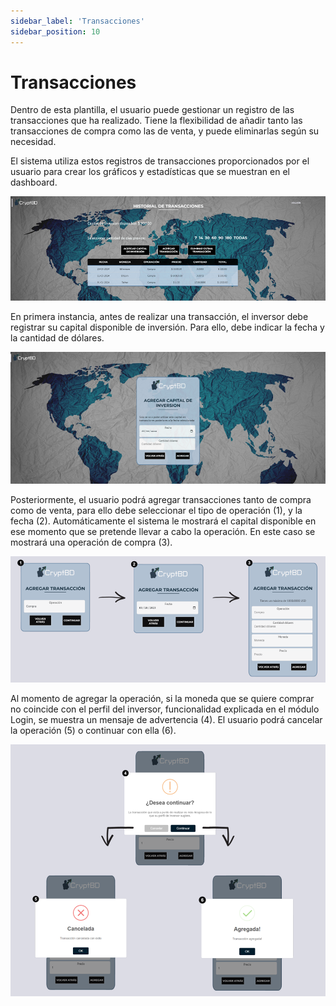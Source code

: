 ```yaml
---
sidebar_label: 'Transacciones'
sidebar_position: 10
---
```


# Transacciones

Dentro de esta plantilla, el usuario puede gestionar un registro de las transacciones que ha realizado. Tiene la flexibilidad de añadir tanto las transacciones de compra como las de venta, y puede eliminarlas según su necesidad.

El sistema utiliza estos registros de transacciones proporcionados por el usuario para crear los gráficos y estadísticas que se muestran en el dashboard.

![alt text](image-29.png)

En primera instancia, antes de realizar una transacción, el inversor debe registrar su capital disponible de inversión. Para ello, debe indicar la fecha y la cantidad de dólares.

![alt text](image-30.png)

Posteriormente, el usuario podrá agregar transacciones tanto de compra como de venta, para ello debe seleccionar el tipo de operación (1), y la fecha (2). Automáticamente el sistema le mostrará el capital disponible en ese momento que se pretende llevar a cabo la operación. En este caso se mostrará una operación de compra (3).

![alt text](image-31.png)

Al momento de agregar la operación, si la moneda que se quiere comprar no coincide con el perfil del inversor, funcionalidad explicada en el módulo Login, se muestra un mensaje de advertencia (4). El usuario podrá cancelar la operación (5) o continuar con ella (6).

![alt text](image-32.png)
